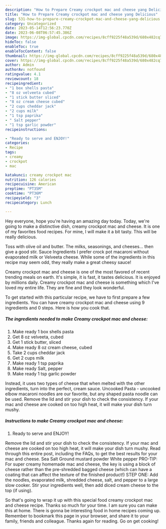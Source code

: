 ```yaml
---
description: "How to Prepare Creamy crockpot mac and cheese yang Delicious"
title: "How to Prepare Creamy crockpot mac and cheese yang Delicious"
slug: 531-how-to-prepare-creamy-crockpot-mac-and-cheese-yang-delicious
category: Uncategorized
date: 2023-05-14T12:56:23.770Z
date: 2023-06-08T06:57:45.386Z
image: https://img-global.cpcdn.com/recipes/8cff9225f48a539d/680x482cq70/creamy-crockpot-mac-and-cheese-recipe-main-photo.jpg
hideToc: false
enableToc: true
enableTocContent: false
thumbnail: https://img-global.cpcdn.com/recipes/8cff9225f48a539d/680x482cq70/creamy-crockpot-mac-and-cheese-recipe-main-photo.jpg
cover: https://img-global.cpcdn.com/recipes/8cff9225f48a539d/680x482cq70/creamy-crockpot-mac-and-cheese-recipe-main-photo.jpg
author: Admin
authorAv: notfound
ratingvalue: 4.1
reviewcount: 18
recipeingredient:
- "1 box shells pasta"
- "8 oz velveeta cubed"
- "1 stick butter sliced"
- "8 oz cream cheese cubed"
- "2 cups cheddar jack"
- "2 cups milk"
- "1 tsp paprika"
- " Salt pepper"
- "1 tsp garlic powder"
recipeinstructions:

- "Ready to serve and ENJOY!"
categories:
- Recipe
tags:
- creamy
- crockpot
- mac

katakunci: creamy crockpot mac 
nutrition: 126 calories
recipecuisine: American
preptime: "PT35M"
cooktime: "PT36M"
recipeyield: "3"
recipecategory: Lunch

---
```



Hey everyone, hope you're having an amazing day today. Today, we're going to make a distinctive dish, creamy crockpot mac and cheese. It is one of my favorites food recipes. For mine, I will make it a bit tasty. This will be really delicious.

Toss with olive oil and butter. The milks, seasonings, and cheeses… then give a good stir. Sauce Ingredients I prefer crock pot macaroni without evaporated milk or Velveeta cheese. While some of the ingredients in this recipe may seem odd, they really make a great cheesy sauce!

Creamy crockpot mac and cheese is one of the most favored of recent trending meals on earth. It's simple, it is fast, it tastes delicious. It is enjoyed by millions daily. Creamy crockpot mac and cheese is something which I've loved my entire life. They are fine and they look wonderful.


To get started with this particular recipe, we have to first prepare a few ingredients. You can have creamy crockpot mac and cheese using 9 ingredients and 0 steps. Here is how you cook that.

<!--inarticleads1-->

##### The ingredients needed to make Creamy crockpot mac and cheese:

1. Make ready 1 box shells pasta
1. Get 8 oz velveeta, cubed
1. Get 1 stick butter, sliced
1. Make ready 8 oz cream cheese, cubed
1. Take 2 cups cheddar jack
1. Get 2 cups milk
1. Make ready 1 tsp paprika
1. Make ready  Salt, pepper
1. Make ready 1 tsp garlic powder


Instead, it uses two types of cheese that when melted with the other ingredients, turn into the perfect, cream sauce. Uncooked Pasta - uncooked elbow macaroni noodles are our favorite, but any shaped pasta noodle can be used. Remove the lid and stir your dish to check the consistency. If your mac and cheese are cooked on too high heat, it will make your dish turn mushy. 

<!--inarticleads2-->

##### Instructions to make Creamy crockpot mac and cheese:


1. Ready to serve and ENJOY!

Remove the lid and stir your dish to check the consistency. If your mac and cheese are cooked on too high heat, it will make your dish turn mushy. Read through this entire post, including the FAQs, to get the best results for your mac and cheese. Sea Salt Ground mustard powder White pepper PRO-TIP: For super creamy homemade mac and cheese, the key is using a block of cheese rather than the pre-shredded bagged cheese (which can have a coating that can affect the texture of the finished product!) STEP ONE: Add the noodles, evaporated milk, shredded cheese, salt, and pepper to a large slow cooker. Stir your ingredients well, then add diced cream cheese to the top (if using). 

So that's going to wrap it up with this special food creamy crockpot mac and cheese recipe. Thanks so much for your time. I am sure you can make this at home. There is gonna be interesting food in home recipes coming up. Remember to bookmark this page in your browser, and share it to your family, friends and colleague. Thanks again for reading. Go on get cooking!

